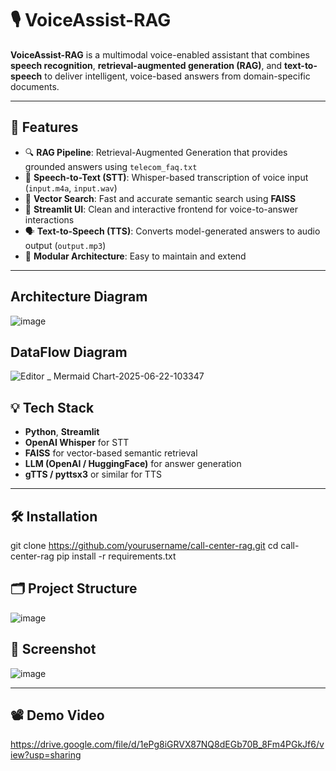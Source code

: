 # 🎙️ VoiceAssist-RAG

**VoiceAssist-RAG** is a multimodal voice-enabled assistant that combines **speech recognition**, **retrieval-augmented generation (RAG)**, and **text-to-speech** to deliver intelligent, voice-based answers from domain-specific documents.

---

## 🚀 Features

- 🔍 **RAG Pipeline**: Retrieval-Augmented Generation that provides grounded answers using `telecom_faq.txt`
- 🎤 **Speech-to-Text (STT)**: Whisper-based transcription of voice input (`input.m4a`, `input.wav`)
- 🧠 **Vector Search**: Fast and accurate semantic search using **FAISS**
- 💬 **Streamlit UI**: Clean and interactive frontend for voice-to-answer interactions
- 🗣️ **Text-to-Speech (TTS)**: Converts model-generated answers to audio output (`output.mp3`)
- 🧩 **Modular Architecture**: Easy to maintain and extend

---

## Architecture Diagram

![image](https://github.com/user-attachments/assets/dcc99358-e68d-46e1-9ff8-3d260aeefe20)


## DataFlow Diagram

![Editor _ Mermaid Chart-2025-06-22-103347](https://github.com/user-attachments/assets/e7547f38-674e-4d33-a65c-245f80145601)


## 💡 Tech Stack

- **Python**, **Streamlit**
- **OpenAI Whisper** for STT
- **FAISS** for vector-based semantic retrieval
- **LLM (OpenAI / HuggingFace)** for answer generation
- **gTTS / pyttsx3** or similar for TTS

---

## 🛠️ Installation


git clone https://github.com/yourusername/call-center-rag.git
cd call-center-rag
pip install -r requirements.txt



## 🗂️ Project Structure

![image](https://github.com/user-attachments/assets/a48aa0cd-96a4-40a1-a973-3c7590519e06)


## 📸 Screenshot

![image](https://github.com/user-attachments/assets/eb20bc54-d4c7-4219-b4f7-b7da07ade8eb)



---

## 📽️ Demo Video

https://drive.google.com/file/d/1ePg8iGRVX87NQ8dEGb70B_8Fm4PGkJf6/view?usp=sharing













